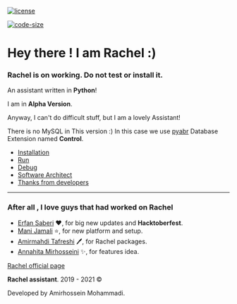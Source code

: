 [![license](https://img.shields.io/github/license/BlackIQ/Ashley?style=flat-square)](https://github.com/BlackIQ)

[![code-size](https://img.shields.io/github/languages/code-size/BlackIQ/Ashley?style=flat-square)](https://github.com/BlackIQ)

# Hey there ! I am Rachel :)

### Rachel is on working. Do not test or install it.

An assistant written in **Python**!

I am in **Alpha Version**.

Anyway, I can't do difficult stuff, but I am a lovely Assistant!

There is no MySQL in This version :)
In this case we use [pyabr](https://github.com/manijamali2003/pyabr) Database Extension named **Control**.

- [Installation](https://github.com/BlackIQ/Rachel/tree/master/docs#installation)
- [Run](https://github.com/BlackIQ/Rachel/tree/master/docs#run)
- [Debug](https://github.com/BlackIQ/Rachel/tree/master/docs#debugging)
- [Software Architect](https://github.com/BlackIQ/Rachel/tree/master/docs#software-architecture)
- [Thanks from developers](https://github.com/BlackIQ/Rachel#after-all--i-love-guys-that-had-worked-on-rachel)

---

### After all , I love guys that had worked on Rachel

- [Erfan Saberi](https://github.com/erfansaberi) :heart:, for big new updates and **Hacktoberfest**.
- [Mani Jamali](https://github.com/manijamali2003) :star:, for new platform and setup.
- [Amirmahdi Tafreshi](https://github.com/mr-tafreshi) :pen:, for Rachel packages.
- [Annahita Mirhosseini](https://github.com/Annahita2004) :sparkles:, for features idea.

[Rachel official page](https://blackiq.github.io/Rachel)

**Rachel assistant**. 2019 - 2021 &copy;

Developed by Amirhossein Mohammadi.